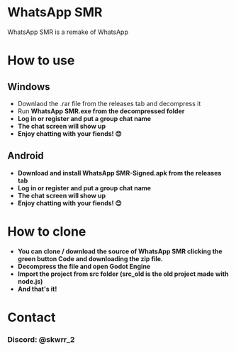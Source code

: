 # WhatsApp SMR
WhatsApp SMR is a remake of WhatsApp

# How to use
## Windows
<ul>
<li><a>Downlaod the .rar file from the releases tab and decompress it</li></a>
<li><a>Run <b>WhatsApp SMR.exe<b> from the decompressed folder</li></a>
<li><a>Log in or register and put a group chat name</li></a>
<li><a>The chat screen will show up</li></a>
<li><a>Enjoy chatting with your fiends! 😊</li></a>
</ul>

## Android
<ul>
<li><a>Download and install <b>WhatsApp SMR-Signed.apk</b> from the releases tab</li></a>
<li><a>Log in or register and put a group chat name</li></a>
<li><a>The chat screen will show up</li></a>
<li><a>Enjoy chatting with your fiends! 😊</li></a>
</ul>

# How to clone
<ul>
<li>You can clone / download the source of <b>WhatsApp SMR</b> clicking the green button <b>Code</b> and downloading the zip file.</li>
<li>Decompress the file and open Godot Engine</li>
<li>Import the project from <b>src</b> folder (src_old is the old project made with node.js)</li>
<li>And that's it!</li>
</ul>

# Contact
<h3>Discord: @skwrr_2</h3>
